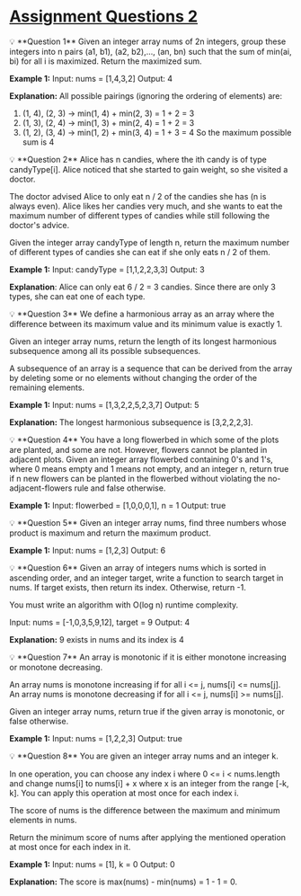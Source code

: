 # [Assignment Questions 2](https://pwskills.notion.site/Assignment-Questions-2-e29c1a36872a4b4ab6b3a2559c8a76bb)



<aside>
💡 **Question 1**
Given an integer array nums of 2n integers, group these integers into n pairs (a1, b1), (a2, b2),..., (an, bn) such that the sum of min(ai, bi) for all i is maximized. Return the maximized sum.

**Example 1:**
Input: nums = [1,4,3,2]
Output: 4

**Explanation:** All possible pairings (ignoring the ordering of elements) are:

1. (1, 4), (2, 3) -> min(1, 4) + min(2, 3) = 1 + 2 = 3
2. (1, 3), (2, 4) -> min(1, 3) + min(2, 4) = 1 + 2 = 3
3. (1, 2), (3, 4) -> min(1, 2) + min(3, 4) = 1 + 3 = 4
So the maximum possible sum is 4
</aside>



<aside>
💡 **Question 2**
Alice has n candies, where the ith candy is of type candyType[i]. Alice noticed that she started to gain weight, so she visited a doctor. 

The doctor advised Alice to only eat n / 2 of the candies she has (n is always even). Alice likes her candies very much, and she wants to eat the maximum number of different types of candies while still following the doctor's advice. 

Given the integer array candyType of length n, return the maximum number of different types of candies she can eat if she only eats n / 2 of them.

**Example 1:**
Input: candyType = [1,1,2,2,3,3]
Output: 3

**Explanation**: Alice can only eat 6 / 2 = 3 candies. Since there are only 3 types, she can eat one of each type.

</aside>



<aside>
💡 **Question 3**
We define a harmonious array as an array where the difference between its maximum value
and its minimum value is exactly 1.

Given an integer array nums, return the length of its longest harmonious subsequence
among all its possible subsequences.

A subsequence of an array is a sequence that can be derived from the array by deleting some or no elements without changing the order of the remaining elements.

**Example 1:**
Input: nums = [1,3,2,2,5,2,3,7]
Output: 5

**Explanation:** The longest harmonious subsequence is [3,2,2,2,3].

</aside>



<aside>
💡 **Question 4**
You have a long flowerbed in which some of the plots are planted, and some are not.
However, flowers cannot be planted in adjacent plots.
Given an integer array flowerbed containing 0's and 1's, where 0 means empty and 1 means not empty, and an integer n, return true if n new flowers can be planted in the flowerbed without violating the no-adjacent-flowers rule and false otherwise.

**Example 1:**
Input: flowerbed = [1,0,0,0,1], n = 1
Output: true

</aside>



<aside>
💡 **Question 5**
Given an integer array nums, find three numbers whose product is maximum and return the maximum product.

**Example 1:**
Input: nums = [1,2,3]
Output: 6

</aside>



<aside>
💡 **Question 6**
Given an array of integers nums which is sorted in ascending order, and an integer target,
write a function to search target in nums. If target exists, then return its index. Otherwise,
return -1.

You must write an algorithm with O(log n) runtime complexity.

Input: nums = [-1,0,3,5,9,12], target = 9
Output: 4

**Explanation:** 9 exists in nums and its index is 4

</aside>



<aside>
💡 **Question 7**
An array is monotonic if it is either monotone increasing or monotone decreasing.

An array nums is monotone increasing if for all i <= j, nums[i] <= nums[j]. An array nums is
monotone decreasing if for all i <= j, nums[i] >= nums[j].

Given an integer array nums, return true if the given array is monotonic, or false otherwise.

**Example 1:**
Input: nums = [1,2,2,3]
Output: true

</aside>



<aside>
💡 **Question 8**
You are given an integer array nums and an integer k.

In one operation, you can choose any index i where 0 <= i < nums.length and change nums[i] to nums[i] + x where x is an integer from the range [-k, k]. You can apply this operation at most once for each index i.

The score of nums is the difference between the maximum and minimum elements in nums.

Return the minimum score of nums after applying the mentioned operation at most once for each index in it.

**Example 1:**
Input: nums = [1], k = 0
Output: 0

**Explanation:** The score is max(nums) - min(nums) = 1 - 1 = 0.

</aside>
